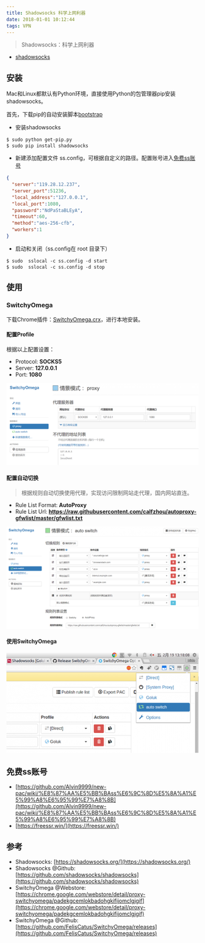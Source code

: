 ```yaml
---
title: Shadowsocks 科学上网利器
date: 2018-01-01 10:12:44
tags: VPN
---
```


[bootstrap_url]: https://bootstrap.pypa.io/get-pip.py
[ss_account_url]: #免费ss账号

> Shadowsocks：科学上网利器

- [shadowsocks](https://shadowsocks.org)

## 安装

Mac和Linux都默认有Python环境，直接使用Python的包管理器pip安装shadowsocks。

首先，下载pip的自动安装脚本[bootstrap][bootstrap_url]


- 安装shadowsocks

```
$ sudo python get-pip.py
$ sudo pip install shadowsocks
```

- 新建添加配置文件 ss.config，可根据自定义的路径。配置账号进入[免费ss账号][ss_account_url]

```json
{
  "server":"119.28.12.237",
  "server_port":51236,
  "local_address":"127.0.0.1",
  "local_port":1080,
  "password":"NdPaStaBLEyA",
  "timeout":60,
  "method":"aes-256-cfb",
  "workers":1
}
```

- 启动和关闭（ss.config在 root 目录下）

```
$ sudo	sslocal	-c ss.config -d	start
$ sudo	sslocal	-c ss.config -d	stop
```

## 使用
### SwitchyOmega
下载Chrome插件：[SwitchyOmega.crx](https://github.com/FelisCatus/SwitchyOmega/releases)，进行本地安装。

#### 配置Profile
根据以上配置设置：

  * Protocol: **SOCKS5**
  * Server: **127.0.0.1**
  * Port: **1080**


![Picture description](2018-01-01/1.png)


#### 配置自动切换
> 根据规则自动切换使用代理，实现访问限制网站走代理，国内网站直连。

  * Rule List Format: **AutoProxy**
  * Rule List Url: **https://raw.githubusercontent.com/calfzhou/autoproxy-gfwlist/master/gfwlist.txt**

![Picture description](2018-01-01/2.png)


#### 使用SwitchyOmega

![Picture description](2018-01-01/3.png)


## 免费ss账号
- [https://github.com/Alvin9999/new-pac/wiki/%E8%87%AA%E5%BB%BAss%E6%9C%8D%E5%8A%A1%E5%99%A8%E6%95%99%E7%A8%8B](https://github.com/Alvin9999/new-pac/wiki/%E8%87%AA%E5%BB%BAss%E6%9C%8D%E5%8A%A1%E5%99%A8%E6%95%99%E7%A8%8B)
- [https://freessr.win/](https://freessr.win/)

## 参考
  * Shadowsocks: [https://shadowsocks.org/](https://shadowsocks.org/)
  * Shadowsocks @Github: [https://github.com/shadowsocks/shadowsocks](https://github.com/shadowsocks/shadowsocks)
  * SwitchyOmega @Webstore: [https://chrome.google.com/webstore/detail/proxy-switchyomega/padekgcemlokbadohgkifijomclgjgif](https://chrome.google.com/webstore/detail/proxy-switchyomega/padekgcemlokbadohgkifijomclgjgif)
  * SwitchyOmega @Github: [https://github.com/FelisCatus/SwitchyOmega/releases](https://github.com/FelisCatus/SwitchyOmega/releases)
